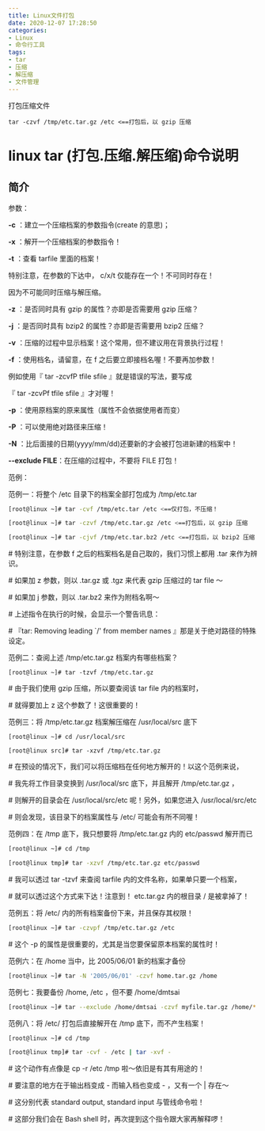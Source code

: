 ```yaml
---
title: Linux文件打包
date: 2020-12-07 17:28:50
categories:
- Linux
- 命令行工具
tags:
- tar
- 压缩
- 解压缩
- 文件管理
---
```


打包压缩文件

```shell
tar -czvf /tmp/etc.tar.gz /etc <==打包后，以 gzip 压缩
```

<!-- more -->

# linux tar (打包.压缩.解压缩)命令说明

## 简介

参数：

**-c** ：建立一个压缩档案的参数指令(create 的意思)；

**-x** ：解开一个压缩档案的参数指令！

**-t** ：查看 tarfile 里面的档案！

特别注意，在参数的下达中， c/x/t 仅能存在一个！不可同时存在！

因为不可能同时压缩与解压缩。

**-z** ：是否同时具有 gzip 的属性？亦即是否需要用 gzip 压缩？

**-j** ：是否同时具有 bzip2 的属性？亦即是否需要用 bzip2 压缩？

**-v** ：压缩的过程中显示档案！这个常用，但不建议用在背景执行过程！

**-f** ：使用档名，请留意，在 f 之后要立即接档名喔！不要再加参数！

例如使用『 tar -zcvfP tfile sfile 』就是错误的写法，要写成

『 tar -zcvPf tfile sfile 』才对喔！

**-p** ：使用原档案的原来属性（属性不会依据使用者而变）

**-P** ：可以使用绝对路径来压缩！

**-N** ：比后面接的日期(yyyy/mm/dd)还要新的才会被打包进新建的档案中！

**--exclude FILE**：在压缩的过程中，不要将 FILE 打包！

范例：

范例一：将整个 /etc 目录下的档案全部打包成为 /tmp/etc.tar

```sh
[root@linux ~]# tar -cvf /tmp/etc.tar /etc <==仅打包，不压缩！

[root@linux ~]# tar -czvf /tmp/etc.tar.gz /etc <==打包后，以 gzip 压缩

[root@linux ~]# tar -cjvf /tmp/etc.tar.bz2 /etc <==打包后，以 bzip2 压缩
```

\# 特别注意，在参数 f 之后的档案档名是自己取的，我们习惯上都用 .tar 来作为辨识。

\# 如果加 z 参数，则以 .tar.gz 或 .tgz 来代表 gzip 压缩过的 tar file ～

\# 如果加 j 参数，则以 .tar.bz2 来作为附档名啊～

\# 上述指令在执行的时候，会显示一个警告讯息：

\# 『tar: Removing leading `/' from member names 』那是关于绝对路径的特殊设定。

 

范例二：查阅上述 /tmp/etc.tar.gz 档案内有哪些档案？

```shell
[root@linux ~]# tar -tzvf /tmp/etc.tar.gz
```

\# 由于我们使用 gzip 压缩，所以要查阅该 tar file 内的档案时，

\# 就得要加上 z 这个参数了！这很重要的！

 

范例三：将 /tmp/etc.tar.gz 档案解压缩在 /usr/local/src 底下

```shell
[root@linux ~]# cd /usr/local/src

[root@linux src]# tar -xzvf /tmp/etc.tar.gz
```

\# 在预设的情况下，我们可以将压缩档在任何地方解开的！以这个范例来说，

\# 我先将工作目录变换到 /usr/local/src 底下，并且解开 /tmp/etc.tar.gz ，

\# 则解开的目录会在 /usr/local/src/etc 呢！另外，如果您进入 /usr/local/src/etc

\# 则会发现，该目录下的档案属性与 /etc/ 可能会有所不同喔！

 

范例四：在 /tmp 底下，我只想要将 /tmp/etc.tar.gz 内的 etc/passwd 解开而已

```sh
[root@linux ~]# cd /tmp

[root@linux tmp]# tar -xzvf /tmp/etc.tar.gz etc/passwd
```

\# 我可以透过 tar -tzvf 来查阅 tarfile 内的文件名称，如果单只要一个档案，

\# 就可以透过这个方式来下达！注意到！ etc.tar.gz 内的根目录 / 是被拿掉了！

 

范例五：将 /etc/ 内的所有档案备份下来，并且保存其权限！

```sh
[root@linux ~]# tar -czvpf /tmp/etc.tar.gz /etc
```

\# 这个 -p 的属性是很重要的，尤其是当您要保留原本档案的属性时！

 

范例六：在 /home 当中，比 2005/06/01 新的档案才备份

```sh
[root@linux ~]# tar -N '2005/06/01' -czvf home.tar.gz /home
```

范例七：我要备份 /home, /etc ，但不要 /home/dmtsai

```sh
[root@linux ~]# tar --exclude /home/dmtsai -czvf myfile.tar.gz /home/* /etc
```

 

范例八：将 /etc/ 打包后直接解开在 /tmp 底下，而不产生档案！

```sh
[root@linux ~]# cd /tmp

[root@linux tmp]# tar -cvf - /etc | tar -xvf -
```

\# 这个动作有点像是 cp -r /etc /tmp 啦～依旧是有其有用途的！

\# 要注意的地方在于输出档变成 - 而输入档也变成 - ，又有一个 | 存在～

\# 这分别代表 standard output, standard input 与管线命令啦！

\# 这部分我们会在 Bash shell 时，再次提到这个指令跟大家再解释啰！